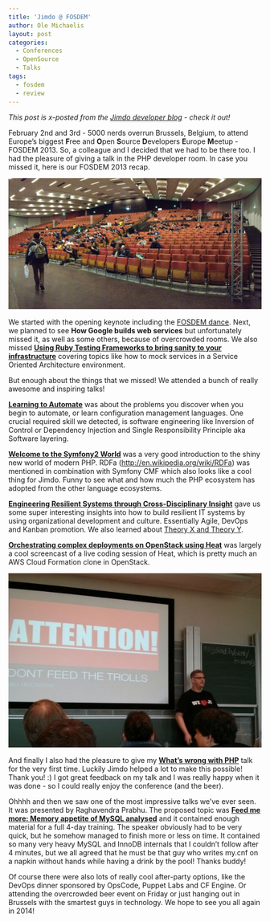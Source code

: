 ```yaml
---
title: 'Jimdo @ FOSDEM'
author: Ole Michaelis
layout: post
categories:
  - Conferences
  - OpenSource
  - Talks
tags:
  - fosdem
  - review
---
```


*This post is x-posted from the [Jimdo developer blog](http://dev.jimdo.com) - check it out!*

February 2nd and 3rd - 5000 nerds overrun Brussels, Belgium, to attend Europe’s biggest **F**ree and **O**pen **S**ource **D**evelopers **E**urope **M**eetup - FOSDEM 2013.
So, a colleague and I decided that we had to be there too. I had the pleasure of giving a talk in the PHP developer room. In case you missed it, here is our FOSDEM 2013 recap.

[![Jimdo-Team][audience]][audience]

We started with the opening keynote including the [FOSDEM dance](http://www.youtube.com/watch?v=qa6UT2CeR_c). Next, we planned to see **How Google builds web services** but unfortunately missed it, as well as some others, because of overcrowded rooms. We also missed **[Using Ruby Testing Frameworks to bring sanity to your infrastructure](https://speakerdeck.com/bryanwb/dont-shrug-integration-testing-for-infrastructure-with-ruby-frameworks)** covering topics like how to mock services in a Service Oriented Architecture environment.

But enough about the things that we missed! We attended a bunch of really awesome and inspiring talks!

**[Learning to Automate](https://speakerdeck.com/nathenharvey/learning-to-automate)** was about the problems you discover when you begin to automate, or learn configuration management languages. One crucial required skill we detected, is software engineering like Inversion of Control or Dependency Injection and Single Responsibility Principle aka Software layering.

**[Welcome to the Symfony2 World](http://www.slideshare.net/lsmith77/welcome-to-the-symfony2-world-fosdem-2013)** was a very good introduction to the shiny new world of modern PHP. RDFa (http://en.wikipedia.org/wiki/RDFa) was mentioned in combination with Symfony CMF which also looks like a cool thing for Jimdo. Funny to see what and how much the PHP ecosystem has adopted from the other language ecosystems.

**[Engineering Resilient Systems through Cross-Disciplinary Insight](https://speakerdeck.com/vohi/engineering-resilient-systems-through-cross-disciplinary-insight)** gave us some super interesting insights into how to build resilient IT systems by using organizational development and culture. Essentially Agile, DevOps and Kanban promotion.
We also learned about [Theory X and Theory Y](http://en.wikipedia.org/wiki/Theory_X_and_Theory_Y).

**[Orchestrating complex deployments on OpenStack using Heat](http://wiki.openstack.org/Heat)** was largely a cool screencast of a live coding session of Heat, which is pretty much an AWS Cloud Formation clone in OpenStack.

[![Jimdo-Team][talk]][talk]

And finally I also had the pleasure to give my **[What’s wrong with PHP](https://speakerdeck.com/nesquick/whats-wrong-with-php)** talk for the very first time. Luckily Jimdo helped a lot to make this possible! Thank you! :) I got great feedback on my talk and I was really happy when it was done - so I could really enjoy the conference (and the beer).

Ohhhh and then we saw one of the most impressive talks we’ve ever seen. It was presented by Raghavendra Prabhu. The proposed topic was **[Feed me more: Memory appetite of MySQL analysed](https://fosdem.org/2013/schedule/event/mysql_miam_miam/)** and it contained enough material for a full 4-day training. The speaker obviously had to be very quick, but he somehow managed to finish more or less on time. It contained so many very heavy MySQL and InnoDB internals that I couldn’t follow after 4 minutes, but we all agreed that he must be that guy who writes my.cnf on a napkin without hands while having a drink by the pool! Thanks buddy!

Of course there were also lots of really cool after-party options, like the DevOps dinner sponsored by OpsCode, Puppet Labs and CF Engine. Or attending the overcrowded beer event on Friday or just hanging out in Brussels with the smartest guys in technology. We hope to see you all again in 2014!

 [audience]: /assets/uploads/2013/02/IMG_1983.JPG
 [talk]: /assets/uploads/2013/02/IMG_1989.JPG